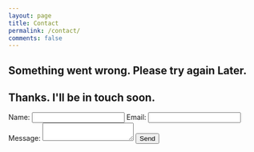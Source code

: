 ```yaml
---
layout: page
title: Contact
permalink: /contact/
comments: false
---
```


<div id="form-error" class="form-error">
  <h2>Something went wrong. Please try again Later.</h2>
</div>
<div id="form-success" class="form-success">
  <h2>Thanks. I'll be in touch soon.</h2>
</div>
<form id="contact-form" class="contact-form" action="//formspree.io/{{ site.email }}" method="POST">
  <label>
    Name:
    <input type="text" name="name">
  </label>
  <label>
    Email:
    <input type="email" name="_replyto" required>
  </label>
  <label style="display:none">
    Phone:
    <input type="text" name="_gotcha" />
  </label>
  <label>
    Message:
    <textarea id="message" name="message" required></textarea>
  </label>
  <input class="smallbutton blue" type="submit" value="Send">
</form>
